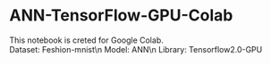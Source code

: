 # ANN-TensorFlow-GPU-Colab
This notebook is creted for Google Colab.\
Dataset: Feshion-mnist\n
Model: ANN\n
Library: Tensorflow2.0-GPU 
